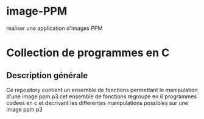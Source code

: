 # image-PPM
realiser une application d'images PPM

# Collection de programmes en C

## Description générale

Ce repository contient un ensemble de fonctions permettant le manipulation d'une image ppm p3.cet ensemble de fonctions regroupe en 6 programmes codees en c et decrivant les differentes manipulations possibles sur une image ppm p3

